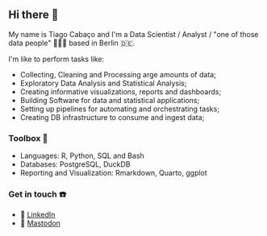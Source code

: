 ## Hi there 👋

My name is Tiago Cabaço and I'm a Data Scientist / Analyst / "one of those data people" 👨🏻‍💻 based in Berlin 🇩🇪.  

I'm like to perform tasks like:
- Collecting, Cleaning and Processing arge amounts of data;
- Exploratory Data Analysis and Statistical Analysis;
- Creating informative visualizations, reports and dashboards;
- Building Software for data and statistical applications;
- Setting up pipelines for automating and orchestrating tasks;
- Creating DB infrastructure to consume and ingest data;

### Toolbox 🧰 
- Languages: R, Python, SQL and Bash
- Databases: PostgreSQL, DuckDB
- Reporting and Visualization: Rmarkdown, Quarto, ggplot

### Get in touch ☎️
- 💼 [LinkedIn](https://www.linkedin.com/in/tiagocc/)
- 🐘 [Mastodon](https://fosstodon.org/@tau31)

<!--I am originally from Portugal 🇵🇹 and I have been living in Berlin 🇩🇪 for 8 years with my wife and my 3 young children 👶🏻👧🏻👦🏻.-->



<!--
**tau31/tau31** is a ✨ _special_ ✨ repository because its `README.md` (this file) appears on your GitHub profile.

Here are some ideas to get you started:

- 🔭 I’m currently working on ...
- 🌱 I’m currently learning ...
- 👯 I’m looking to collaborate on ...
- 🤔 I’m looking for help with ...
- 💬 Ask me about ...
- 📫 How to reach me: ...
- 😄 Pronouns: ...
- ⚡ Fun fact: ...
-->
